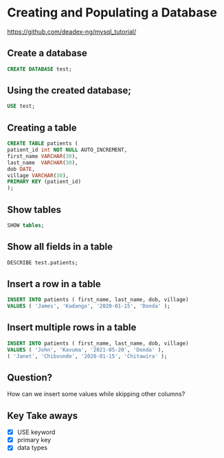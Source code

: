 # Creating and Populating a Database
https://github.com/deadex-ng/mysql_tutorial/
## Create a database

```sql 
CREATE DATABASE test;
```

## Using the created database;
```sql
USE test;
```

## Creating a table
```sql
CREATE TABLE patients (
patient_id int NOT NULL AUTO_INCREMENT,
first_name VARCHAR(30),
last_name  VARCHAR(30),
dob DATE,
village VARCHAR(30),
PRIMARY KEY (patient_id)
);
```

## Show tables
```sql
SHOW tables;
```

## Show all fields in a table
```sql 
DESCRIBE test.patients;
```

## Insert a row in a table
```sql
INSERT INTO patients ( first_name, last_name, dob, village)
VALUES ( 'James', 'Kadango', '2020-01-15', 'Donda' );
```

## Insert multiple rows in a table
```sql
INSERT INTO patients ( first_name, last_name, dob, village)
VALUES ( 'John', 'Kavuma', '2021-05-20', 'Donda' ),
( 'Janet', 'Chibvunde', '2020-01-15', 'Chitawira' );
```

## Question?
How can we insert some values while skipping other columns?

## Key Take aways
- [x] USE keyword
- [x] primary key
- [x] data types
